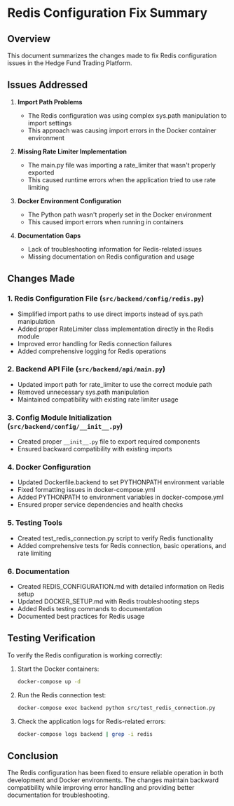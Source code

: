 # Redis Configuration Fix Summary

## Overview

This document summarizes the changes made to fix Redis configuration issues in the Hedge Fund Trading Platform.

## Issues Addressed

1. **Import Path Problems**
   - The Redis configuration was using complex sys.path manipulation to import settings
   - This approach was causing import errors in the Docker container environment

2. **Missing Rate Limiter Implementation**
   - The main.py file was importing a rate_limiter that wasn't properly exported
   - This caused runtime errors when the application tried to use rate limiting

3. **Docker Environment Configuration**
   - The Python path wasn't properly set in the Docker environment
   - This caused import errors when running in containers

4. **Documentation Gaps**
   - Lack of troubleshooting information for Redis-related issues
   - Missing documentation on Redis configuration and usage

## Changes Made

### 1. Redis Configuration File (`src/backend/config/redis.py`)

- Simplified import paths to use direct imports instead of sys.path manipulation
- Added proper RateLimiter class implementation directly in the Redis module
- Improved error handling for Redis connection failures
- Added comprehensive logging for Redis operations

### 2. Backend API File (`src/backend/api/main.py`)

- Updated import path for rate_limiter to use the correct module path
- Removed unnecessary sys.path manipulation
- Maintained compatibility with existing rate limiter usage

### 3. Config Module Initialization (`src/backend/config/__init__.py`)

- Created proper `__init__.py` file to export required components
- Ensured backward compatibility with existing imports

### 4. Docker Configuration

- Updated Dockerfile.backend to set PYTHONPATH environment variable
- Fixed formatting issues in docker-compose.yml
- Added PYTHONPATH to environment variables in docker-compose.yml
- Ensured proper service dependencies and health checks

### 5. Testing Tools

- Created test_redis_connection.py script to verify Redis functionality
- Added comprehensive tests for Redis connection, basic operations, and rate limiting

### 6. Documentation

- Created REDIS_CONFIGURATION.md with detailed information on Redis setup
- Updated DOCKER_SETUP.md with Redis troubleshooting steps
- Added Redis testing commands to documentation
- Documented best practices for Redis usage

## Testing Verification

To verify the Redis configuration is working correctly:

1. Start the Docker containers:
   ```bash
   docker-compose up -d
   ```

2. Run the Redis connection test:
   ```bash
   docker-compose exec backend python src/test_redis_connection.py
   ```

3. Check the application logs for Redis-related errors:
   ```bash
   docker-compose logs backend | grep -i redis
   ```

## Conclusion

The Redis configuration has been fixed to ensure reliable operation in both development and Docker environments. The changes maintain backward compatibility while improving error handling and providing better documentation for troubleshooting.